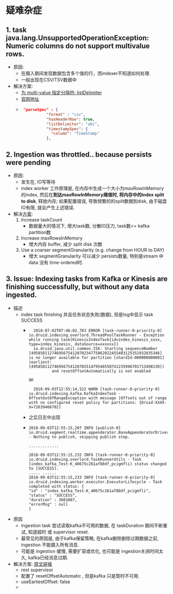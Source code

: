 # 疑难杂症
## 1. task java.lang.UnsupportedOperationException: Numeric columns do not support multivalue rows.
- 原因:
  - 在摄入期间发现数据包含多个值的行，而indexer不知道如何处理.
  - 一般出现在CSV/TSV数据中
- 解决方案:
  - [为 multi-value 指定分隔符: listDelimiter](https://support.imply.io/hc/en-us/articles/360004103373-Data-ingestion-failure-due-to-error-Numeric-columns-do-not-support-multivalue-rows-)
  - [官网地址](https://druid.apache.org/docs/latest/ingestion/data-formats.html#csv)
  - ```json
     "parseSpec" : {
               "format" : "csv",
               "hasHeaderRow": true,
               "listDelimiter": "abc",
               "timestampSpec": {
                 "column": "TimeStamp"
               },
    ```
## 2. Ingestion was throttled.. because persists were pending
- 原因:
  - 发生在, IO写等待
  - index worker 工作原理是, 在内存中生成一个大小为maxRowInMemory的index, 然后在**到达maxRowInMemory阈值时, 将内存中的index split to disk**, 释放内存; 如果配置错误, 导致频繁的的split数据到disk, 由于磁盘IO有限, 就会产生上述错误.
- 解决[方案](https://support.imply.io/hc/en-us/articles/360009051253-Issue-Indexing-tasks-from-Kafka-or-Kinesis-are-finishing-successfully-but-without-any-data-ingested-):
  1. Increase taskCount
     - 数据量大的情况下, 增大task数, 分散IO压力, task数<= kafka partition数
  2. Increase maxRowsInMemory
     - 增大内存 buffer, 减少 split disk 次数
  3. Use a coarser segmentGranularity (e.g. change from HOUR to DAY)
     - 增大 segmentGranularity 可以减少 persists数量, 特别是stream 中 data 没有 time-ordered时.
## 3. Issue: Indexing tasks from Kafka or Kinesis are finishing successfully, but without any data ingested.
- 描述
    - index task finishing 并且任务状态失败(数据), 但是log中显示 task SUCCESS
        - ```text
            2018-07-02T07:46:02,783 ERROR [task-runner-0-priority-0] io.druid.indexing.overlord.ThreadPoolTaskRunner - Exception while running task[KinesisIndexTask{id=index_kinesis_xxxx, type=index_kinesis, dataSource=xxxxxx}]
            io.druid.java.util.common.ISE: Starting sequenceNumber [49585811274695675412070234775862022455403125352932835346] is no longer available for partition [shardId-000000000001] (earliest: [49585811274695675412070251479546550741235996701713498130]) 
                    and resetOffsetAutomatically is not enabled
          
          OR
          
            2018-09-03T12:55:14,522 WARN [task-runner-0-priority-0] io.druid.indexing.kafka.KafkaIndexTask - OffsetOutOfRangeException with message [Offsets out of range with no configured reset policy for partitions: {Druid-XXXX-X=7263946670}]
          ```
        - 之后日志中出现
        - ```text
          2018-09-03T12:55:15,207 INFO [publish-0] io.druid.segment.realtime.appenderator.BaseAppenderatorDriver - Nothing to publish, skipping publish step.
          
          .............
          
          2018-09-03T12:55:15,232 INFO [task-runner-0-priority-0] io.druid.indexing.overlord.TaskRunnerUtils - Task [index_kafka_Test-K_40675c261af88df_pcigmfli] status changed to [SUCCESS].
          ..... ......
          2018-09-03T12:55:15,233 INFO [task-runner-0-priority-0] io.druid.indexing.worker.executor.ExecutorLifecycle - Task completed with status: {
          "id" : "index_kafka_Test-K_40675c261af88df_pcigmfli",
          "status" : "SUCCESS",
          "duration" : 3601087,
          "errorMsg" : null
          }
          ```
- 原因
    - ingestion task 尝试读取kafka不可用的数据, 在 taskDuration 期间不断重试, 知道超时 或 supervisor reset.
    - 最常见的原因是, 由于kafka保留策略, 在kafka删除删除过期数据之前, ingestion 不能摄入所有消息.
    - 可能是 ingestion 缓慢, 需要扩容或优化, 也可能是 ingestion关闭时间太久, kafka已经消息过期.
- 解决方案: [原文链接](https://support.imply.io/hc/en-us/articles/360009051253-Issue-Indexing-tasks-from-Kafka-or-Kinesis-are-finishing-successfully-but-without-any-data-ingested-)
    - rest supervisor
    - 配置了 resetOffsetAutomatic , 但是kafka 只是暂时不可用.
    - useEarliestOffset: false
    - 